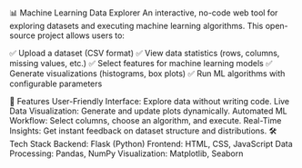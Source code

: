 
📊 Machine Learning Data Explorer
An interactive, no-code web tool for exploring datasets and executing machine learning algorithms. This open-source project allows users to:

✅ Upload a dataset (CSV format)
✅ View data statistics (rows, columns, missing values, etc.)
✅ Select features for machine learning models
✅ Generate visualizations (histograms, box plots)
✅ Run ML algorithms with configurable parameters

🎯 Features
User-Friendly Interface: Explore data without writing code.
Live Data Visualization: Generate and update plots dynamically.
Automated ML Workflow: Select columns, choose an algorithm, and execute.
Real-Time Insights: Get instant feedback on dataset structure and distributions.
🛠️ Tech Stack
Backend: Flask (Python)
Frontend: HTML, CSS, JavaScript
Data Processing: Pandas, NumPy
Visualization: Matplotlib, Seaborn
